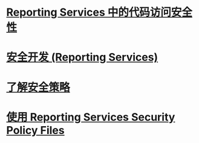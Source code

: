 # [Reporting Services 中的代码访问安全性](code-access-security-in-reporting-services.md)
# [安全开发 (Reporting Services)](secure-development-reporting-services.md)
# [了解安全策略](understanding-security-policies.md)
# [使用 Reporting Services Security Policy Files](using-reporting-services-security-policy-files.md)
